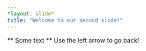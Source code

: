 ```yaml
---
*layout: slide* 
title: "Welcome to our second slide!"
---
```

** Some text **
Use the left arrow to go back!
